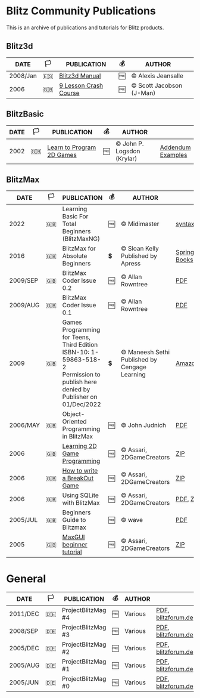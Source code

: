 # Blitz Community Publications #
This is an archive of publications and tutorials for Blitz products.

## Blitz3d ##
| DATE | :white_flag: | PUBLICATION | :moneybag: | AUTHOR |  |
|------|--------------|-------------|------------|--------|--|
| 2008/Jan | :es: | [Blitz3d Manual](Alexis-Jeansalle/Manual-Blitz3d-Español.pdf) | :free: | &copy; Alexis Jeansalle | |
| 2006 | :uk: | [9 Lesson Crash Course](J-Man/Blitz3D_Crash_Course.pdf) | :free: | &copy; Scott Jacobson (J-Man) | 


## BlitzBasic
| DATE | :white_flag: | PUBLICATION | :moneybag: | AUTHOR |  |
|------|--------------|-------------|------------|--------|--|
| 2002 | :uk: | [Learn to Program 2D Games](Krylar/learn2programbb-final.pdf) | :free: | &copy; John P. Logsdon (Krylar)| [Addendum](Krylar/Krylar's_Games_Programming_Addendum.pdf)<br>[Examples](Krylar/ExampleCode.zip) |

## BlitzMax
| DATE | :white_flag: | PUBLICATION | :moneybag: | AUTHOR |  |
|------|--------------|-------------|------------|--------|--|
| 2022 | :uk: | Learning Basic For Total Beginners (BlitzMaxNG) | :free: | &copy; Midimaster | [syntaxbomb](https://www.syntaxbomb.com/tutorials/learning-basic-for-total-beginners-blitzmax-ng/) | 
| 2016     | :uk: | BlitzMax for Absolute Beginners | :heavy_dollar_sign: | &copy; Sloan Kelly<br>Published by Apress | [Springer Books](https://link.springer.com/book/10.1007/978-1-4842-2523-3) |
| 2009/SEP | :uk: | BlitzMax Coder Issue 0.2 | :free: | &copy; Allan Rowntree | [PDF](blitzmax-coder/blitzmax-coder-02.pdf) |
| 2009/AUG | :uk: | BlitzMax Coder Issue 0.1 | :free: | &copy; Allan Rowntree | [PDF](blitzmax-coder/blitzmax-coder-01.pdf) |
| 2009     | :uk: | Games Programming for Teens, Third Edition<br>ISBN-10: 1-59863-518-2<br>Permission to publish here denied by Publisher on 01/Dec/2022| :heavy_dollar_sign: | &copy; Maneesh Sethi<br>Published by Cengage Learning | [Amazon.uk](https://www.amazon.co.uk/Game-Programming-Teens-Maneesh-Sethi/dp/1598635182) |
| 2006/MAY | :uk:| Object-Oriented Programming in BlitzMax | :free: | &copy; John Judnich | [PDF](john-judnich/BlitzMax_OOP_Tutorial.pdf) |
| 2006     | :uk: | [Learning 2D Game Programming](assari/assari-learning-2d-game-programming.md) | :free: | &copy; Assari, 2DGameCreators | [ZIP](assari/assari-learning-2d-game-programming.zip) |
| 2006     | :uk: | [How to write a BreakOut Game](assari/assari-how-to-write-a-breakout-game.md) | :free: | &copy; Assari, 2DGameCreators | [ZIP](assari/assari-how-to-write-a-breakout-game.zip) |
| 2006     | :uk: | Using SQLite with BlitzMax | :free: | &copy; Assari, 2DGameCreators | [PDF](assari/assari-using-sqlite-with-blitzmax.pdf), [ZIP](assari/assari-using-sqlite-with-blitzmax.zip) |
| 2005/JUL | :uk: | Beginners Guide to Blitzmax | :free: | &copy; wave | [PDF](wave/waves-blitzmax-tutorial-version-10-2005-07-22.pdf) |
| 2005     | :uk: | [MaxGUI beginner tutorial](assari/assari-maxgui-beginner-tutorial.md) | :free: | &copy; Assari, 2DGameCreators | [ZIP](assari/assari-maxgui-beginner-tutorial.zip) |

# General
| DATE | :white_flag: | PUBLICATION | :moneybag: | AUTHOR |  |
|------|--------------|-------------|------------|--------|--|
| 2011/DEC | :de: | ProjectBlitzMag #4 | :free: | Various | [PDF](project-blitzmag/PBM_04.pdf), [blitzforum.de](https://www.blitzforum.de/scene/pbmags/) |
| 2008/SEP | :de: | ProjectBlitzMag #3 | :free: | Various | [PDF](project-blitzmag/PBM_03.pdf), [blitzforum.de](https://www.blitzforum.de/scene/pbmags/) |
| 2005/DEC | :de: | ProjectBlitzMag #2 | :free: | Various | [PDF](project-blitzmag/PBM_02.pdf), [blitzforum.de](https://www.blitzforum.de/scene/pbmags/) |
| 2005/AUG | :de: | ProjectBlitzMag #1 | :free: | Various | [PDF](project-blitzmag/PBM_01.pdf), [blitzforum.de](https://www.blitzforum.de/scene/pbmags/) |
| 2005/JUN | :de: | ProjectBlitzMag #0 | :free: | Various | [PDF](project-blitzmag/PBM_00.pdf), [blitzforum.de](https://www.blitzforum.de/scene/pbmags/) |


